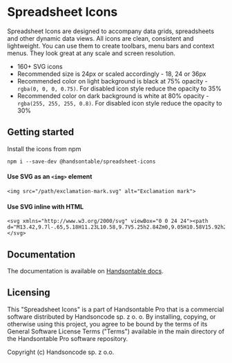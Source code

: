 # Spreadsheet Icons

Spreadsheet Icons are designed to accompany data grids, spreadsheets and other dynamic data views. All icons are clean, consistent and lightweight. You can use them to create toolbars, menu bars and context menus. They look great at any scale and screen resolution.

- 160+ SVG icons
- Recommended size is 24px or scaled accordingly - 18, 24 or 36px
- Recommended color on light background is black at 75% opacity - `rgba(0, 0, 0, 0.75)`. For disabled icon style reduce the opacity to 35%
- Recommended color on dark background is white at 80% opacity - `rgba(255, 255, 255, 0.8)`. For disabled icon style reduce the opacity to 30%

## Getting started

Install the icons from npm

    npm i --save-dev @handsontable/spreadsheet-icons

#### Use SVG as an `<img>` element

```
<img src="/path/exclamation-mark.svg" alt="Exclamation mark">
```

#### Use SVG inline with HTML

```
<svg xmlns="http://www.w3.org/2000/svg" viewBox="0 0 24 24"><path d="M13.42,9.7l-.65,5.18H11.23L10.58,9.7V5.25h2.84Zm0,9.05H10.58V15.92h2.84Z"/></svg>
```

## Documentation

The documentation is available on
[Handsontable docs](https://handsontable.com/docs/demo-spreadsheet-icons.html).

## Licensing

This "Spreadsheet Icons" is a part of Handsontable Pro that is a commercial software distributed by Handsoncode sp. z o. o.
By installing, copying, or otherwise using this project, you agree to be bound by the terms
of its General Software License Terms ("Terms") available in the main directory
of the Handsontable Pro software repository.

Copyright (c) Handsoncode sp. z o.o.
